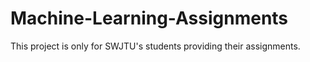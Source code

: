 # Machine-Learning-Assignments
This project is only for SWJTU's students providing their assignments.
